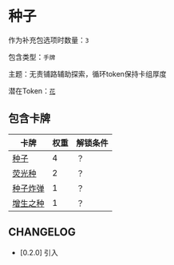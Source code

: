 # 种子

作为补充包选项时数量：`3`

包含类型：`手牌`

主题：无责铺路辅助探索，循环token保持卡组厚度

潜在Token：[`花`](花.md)

## 包含卡牌

卡牌 | 权重 | 解锁条件
--- | --- | ---
[种子](../卡牌/种子.md) | 4 | ？
[荧光种](../卡牌/荧光种.md) | 2 | ？
[种子炸弹](../卡牌/种子炸弹.md) | 1 | ？
[增生之种](../卡牌/增生之种.md) | 1 | ？

## CHANGELOG

- [0.2.0] 引入
